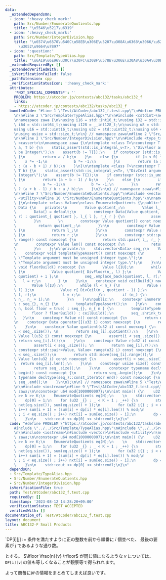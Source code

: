 ```yaml
---
data:
  _extendedDependsOn:
  - icon: ':heavy_check_mark:'
    path: Src/Number/EnumerateQuotients.hpp
    title: "\u5546\u5217\u6319"
  - icon: ':heavy_check_mark:'
    path: Src/Number/IntegerDivision.hpp
    title: "\u6574\u6570\u540C\u58EB\u306E\u5207\u308A\u6368\u3066/\u5207\u308A\u4E0A\
      \u3052\u9664\u7B97"
  - icon: ':question:'
    path: Src/Template/TypeAlias.hpp
    title: "\u6A19\u6E96\u30C7\u30FC\u30BF\u578B\u306E\u30A8\u30A4\u30EA\u30A2\u30B9"
  _extendedRequiredBy: []
  _extendedVerifiedWith: []
  _isVerificationFailed: false
  _pathExtension: cpp
  _verificationStatusIcon: ':heavy_check_mark:'
  attributes:
    '*NOT_SPECIAL_COMMENTS*': ''
    PROBLEM: https://atcoder.jp/contests/abc132/tasks/abc132_f
    links:
    - https://atcoder.jp/contests/abc132/tasks/abc132_f
  bundledCode: "#line 1 \"Test/AtCoder/abc132_f.test.cpp\"\n#define PROBLEM \"https://atcoder.jp/contests/abc132/tasks/abc132_f\"\
    \n\n#line 2 \"Src/Template/TypeAlias.hpp\"\n\n#include <cstdint>\n#include <cstddef>\n\
    \nnamespace zawa {\n\nusing i16 = std::int16_t;\nusing i32 = std::int32_t;\nusing\
    \ i64 = std::int64_t;\nusing i128 = __int128_t;\n\nusing u8 = std::uint8_t;\n\
    using u16 = std::uint16_t;\nusing u32 = std::uint32_t;\nusing u64 = std::uint64_t;\n\
    \nusing usize = std::size_t;\n\n} // namespace zawa\n#line 2 \"Src/Number/EnumerateQuotients.hpp\"\
    \n\n#line 2 \"Src/Number/IntegerDivision.hpp\"\n\n#include <type_traits>\n#include\
    \ <cassert>\n\nnamespace zawa {\n\ntemplate <class T>\nconstexpr T DivFloor(T\
    \ a, T b) {\n    static_assert(std::is_integral_v<T>, \"DivFloor argument must\
    \ be Integer\");\n    assert(b != T{});\n    if constexpr (std::is_unsigned_v<T>)\
    \ {\n        return a / b;\n    }\n    else {\n        if (b < 0) {\n        \
    \    a *= -1;\n            b *= -1;\n        }\n        return (a >= 0 ? a / b\
    \ : (a - b + 1) / b);\n    }\n}\n\ntemplate <class T>\nconstexpr T DivCeil(T a,\
    \ T b) {\n    static_assert(std::is_integral_v<T>, \"DivCeil argument must be\
    \ Integer\");\n    assert(b != T{});\n    if constexpr (std::is_unsigned_v<T>)\
    \ {\n        return (a + b - 1) / b;\n    }\n    else {\n        if (b < 0) {\n\
    \            a *= -1;\n            b *= -1;\n        }\n        return (a >= 0\
    \ ? (a + b - 1) / b : a / b);\n    }\n}\n\n} // namespace zawa\n#line 5 \"Src/Number/EnumerateQuotients.hpp\"\
    \n\n#line 7 \"Src/Number/EnumerateQuotients.hpp\"\n#include <vector>\n#include\
    \ <utility>\n#line 10 \"Src/Number/EnumerateQuotients.hpp\"\n\nnamespace zawa\
    \ {\n\ntemplate <class Value>\nclass EnumerateQuotients {\npublic:\n    class\
    \ Data {\n    private:\n        Value quotient_;\n        Value l_, r_;\n    public:\n\
    \        Data() = default;\n        constexpr Data(Value quotient, Value l, Value\
    \ r) : quotient_{ quotient }, l_{ l }, r_{ r } {\n            assert(l < r);\n\
    \        }\n        \n        constexpr Value quotient() const noexcept {\n  \
    \          return quotient_;\n        }\n\n        constexpr Value l() const noexcept\
    \ {\n            return l_;\n        }\n\n        constexpr Value r() const noexcept\
    \ {\n            return r_;\n        }\n\n        constexpr std::pair<Value, Value>\
    \ range() const noexcept {\n            return std::pair{ l_, r_ };\n        }\n\
    \n        constexpr Value len() const noexcept {\n            return r_ - l_;\n\
    \        }\n    };\n\nprivate:\n    std::vector<Data> seq_;\n    Value n_;\n\n\
    \    constexpr void templateTypeAssert() const noexcept {\n        static_assert(std::is_integral_v<Value>,\
    \ \"Template argument must be unsigned integer type.\");\n        static_assert(std::is_unsigned_v<Value>,\
    \ \"Template argument must be unsigned integer type.\");\n    }\n\n    constexpr\
    \ void floorBuild() noexcept {\n        Value l{1U};\n        while (l <= n_)\
    \ {\n            Value quotient{ DivFloor(n_, l) };\n            Value r{ DivFloor(n_,\
    \ quotient) + 1 };\n            seq_.emplace_back(quotient, l, r);\n         \
    \   l = r;\n        } \n    }\n\n    constexpr void ceilBuild() noexcept {\n \
    \       Value l{1U};\n        while (l < n_) {\n            Value quotient{ DivCeil(n_,\
    \ l) };\n            Value r{ DivCeil(n_, quotient - 1) };\n            seq_.emplace_back(quotient,\
    \ l, r);\n            l = r;\n        }\n        if (n_) {\n            seq_.emplace_back(1U,\
    \ n_, n_ + 1);\n        }\n    }\n\npublic:\n    constexpr EnumerateQuotients()\
    \ : seq_{}, n_{} {\n        templateTypeAssert();\n    }\n\n    constexpr EnumerateQuotients(Value\
    \ n, bool floor = true) : seq_{}, n_{ n } {\n        templateTypeAssert();\n \
    \       floor ? floorBuild() : ceilBuild();\n        seq_.shrink_to_fit();\n \
    \   }\n\n    constexpr Value n() const noexcept {\n        return n_;\n    }\n\
    \n    constexpr Data operator[](u32 i) const noexcept {\n        return seq_[i];\n\
    \    }\n\n    constexpr Value quotient(u32 i) const noexcept {\n        assert(i\
    \ < seq_.size()); \n        return seq_[i].quotient();\n    }\n\n    constexpr\
    \ Value l(u32 i) const noexcept {\n        assert(i < seq_.size()); \n       \
    \ return seq_[i].l();\n    }\n\n    constexpr Value r(u32 i) const noexcept {\n\
    \        assert(i < seq_.size()); \n        return seq_[i].r();\n    }\n\n   \
    \ constexpr std::pair<Value, Value> range(u32 i) const noexcept {\n        assert(i\
    \ < seq_.size());\n        return std::move(seq_[i].range());\n    }\n\n    constexpr\
    \ Value len(u32 i) const noexcept {\n        assert(i < seq_.size());\n      \
    \  return seq_[i].len();\n    }\n\n    constexpr usize size() const noexcept {\n\
    \        return seq_.size();\n    }\n\n    constexpr typename decltype(seq_)::const_iterator\
    \ begin() const noexcept {\n        return seq_.begin();\n    }\n\n    constexpr\
    \ typename decltype(seq_)::const_iterator end() const noexcept {\n        return\
    \ seq_.end();\n    }\n\n};\n\n} // namespace zawa\n#line 5 \"Test/AtCoder/abc132_f.test.cpp\"\
    \n\n#include <iostream>\n#line 9 \"Test/AtCoder/abc132_f.test.cpp\"\n\nusing namespace\
    \ zawa;\n\nconstexpr u64 mod{1000000007};\n\nint main() {\n    u32 N, K; std::cin\
    \ >> N >> K;\n    EnumerateQuotients eq(N);\n    \n    std::vector<u64> dp(eq.size());\n\
    \    dp[0] = 1;\n    for (u32 _{} ; _ < K + 1 ; _++) {\n        std::vector<u64>\
    \ nxt(eq.size()), sum(eq.size() + 1);\n        for (u32 i{} ; i < eq.size() ;\
    \ i++) sum[i + 1] = (sum[i] + dp[i] * eq[i].len()) % mod;\n        for (u32 i{}\
    \ ; i < eq.size() ; i++) nxt[i] = sum[eq.size() - i];\n        dp = std::move(nxt);\n\
    \    }\n\n    std::cout << dp[0] << std::endl;\n}\n"
  code: "#define PROBLEM \"https://atcoder.jp/contests/abc132/tasks/abc132_f\"\n\n\
    #include \"../../Src/Template/TypeAlias.hpp\"\n#include \"../../Src/Number/EnumerateQuotients.hpp\"\
    \n\n#include <iostream>\n#include <vector>\n#include <utility>\n\nusing namespace\
    \ zawa;\n\nconstexpr u64 mod{1000000007};\n\nint main() {\n    u32 N, K; std::cin\
    \ >> N >> K;\n    EnumerateQuotients eq(N);\n    \n    std::vector<u64> dp(eq.size());\n\
    \    dp[0] = 1;\n    for (u32 _{} ; _ < K + 1 ; _++) {\n        std::vector<u64>\
    \ nxt(eq.size()), sum(eq.size() + 1);\n        for (u32 i{} ; i < eq.size() ;\
    \ i++) sum[i + 1] = (sum[i] + dp[i] * eq[i].len()) % mod;\n        for (u32 i{}\
    \ ; i < eq.size() ; i++) nxt[i] = sum[eq.size() - i];\n        dp = std::move(nxt);\n\
    \    }\n\n    std::cout << dp[0] << std::endl;\n}\n"
  dependsOn:
  - Src/Template/TypeAlias.hpp
  - Src/Number/EnumerateQuotients.hpp
  - Src/Number/IntegerDivision.hpp
  isVerificationFile: true
  path: Test/AtCoder/abc132_f.test.cpp
  requiredBy: []
  timestamp: '2023-08-12 14:28:20+09:00'
  verificationStatus: TEST_ACCEPTED
  verifiedWith: []
documentation_of: Test/AtCoder/abc132_f.test.cpp
layout: document
title: ABC132-F Small Products
---
```


`DP[i][j] := 条件を満たすように正の整数を前から順番に $i$ 個並べた、 最後の要素が $j$ であるような通り数。

とする。 $\lfloor \frac{n}{v} \rfloor$ が同じ値になるような $v$ については、 `DP[i][v]`の値も等しくなることが観察等で得られれます。

よって商毎に`DP`の情報をまとめてしまえば良いです。
